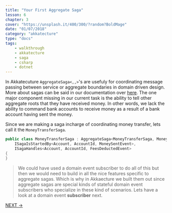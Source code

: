 ```yaml
---
title: "Your First Aggregate Saga"
lesson: 6
chapter: 3
cover: "https://unsplash.it/400/300/?random?BoldMage"
date: "01/07/2018"
category: "akkatecture"
type: "docs"
tags:
    - walkthrough
    - akkatecture
    - saga
    - csharp
    - dotnet
---
```

In Akkatecuture `AggregateSaga<,,>`'s are usefuly for coordinating message passing between service or aggregate boundaries in domain driven design. More about sagas can be said in our documentation over [here](/docs/sagas). The one major component missing in our current task is the ability to tell other aggregate roots that they have received money. In other words, we lack the ability to command bank accounts to receive money as a result of a bank account having sent the money. 

Since we are making a saga incharge of coordinating money transfer, lets call it the `MoneyTransferSaga`.

```csharp
public class MoneyTransferSaga : AggregateSaga<MoneyTransferSaga, MoneyTransferSagaId, MoneyTransferSagaState> 
    ISagaIsStartedBy<Account, AccountId, MoneySentEvent>,
    ISagaHandles<Account, AccountId, FeesDeductedEvent>
{
}
```

> We could have used a domain event subscriber to do all of this but then we would need to build in all the nice features specific to aggregate sagas. Which is why in Akkaecture we built them out since aggregate sagas are special kinds of stateful domain event subscribers who specialize in these kind of scenarios. Lets have a look at a domain event **subscriber** next.

[NEXT →](/docs/your-first-subscribers)

